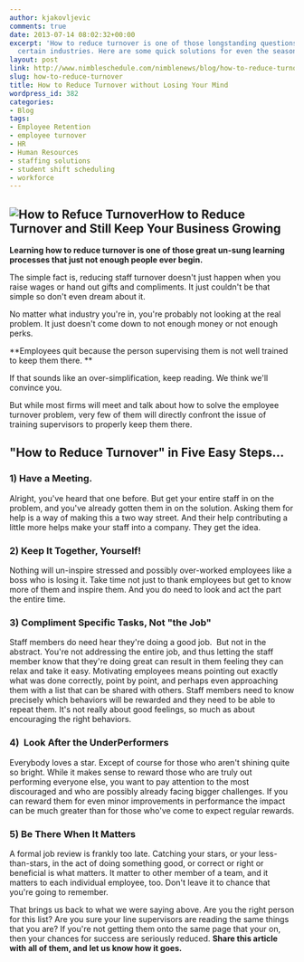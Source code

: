 ```yaml
---
author: kjakovljevic
comments: true
date: 2013-07-14 08:02:32+00:00
excerpt: 'How to reduce turnover is one of those longstanding questions that plague
  certain industries. Here are some quick solutions for even the seasoned HR pro. '
layout: post
link: http://www.nimbleschedule.com/nimblenews/blog/how-to-reduce-turnover/
slug: how-to-reduce-turnover
title: How to Reduce Turnover without Losing Your Mind
wordpress_id: 382
categories:
- Blog
tags:
- Employee Retention
- employee turnover
- HR
- Human Resources
- staffing solutions
- student shift scheduling
- workforce
---
```


## ![How to Refuce Turnover](http://www.nimbleschedule.com/wp-content/uploads/2013/07/staff-recognition.jpg)How to Reduce Turnover and Still Keep Your Business Growing


**Learning how to reduce turnover is one of those great un-sung learning processes that just not enough people ever begin.**

The simple fact is, reducing staff turnover doesn't just happen when you raise wages or hand out gifts and compliments. It just couldn't be that simple so don't even dream about it.

No matter what industry you're in, you're probably not looking at the real problem. It just doesn't come down to not enough money or not enough perks.

**Employees quit because the person supervising them is not well trained to keep them there. **

If that sounds like an over-simplification, keep reading. We think we'll convince you.

But while most firms will meet and talk about how to solve the employee turnover problem, very few of them will directly confront the issue of training supervisors to properly keep them there.


## "How to Reduce Turnover" in Five Easy Steps...





### 1) Have a Meeting.




Alright, you've heard that one before. But get your entire staff in on the problem, and you've already gotten them in on the solution. Asking them for help is a way of making this a two way street. And their help contributing a little more helps make your staff into a company. They get the idea.





### 2) Keep It Together, Yourself!




Nothing will un-inspire stressed and possibly over-worked employees like a boss who is losing it. Take time not just to thank employees but get to know more of them and inspire them. And you do need to look and act the part the entire time.





### 3) Compliment Specific Tasks, Not "the Job"




Staff members do need hear they're doing a good job.  But not in the abstract. You're not addressing the entire job, and thus letting the staff member know that they're doing great can result in them feeling they can relax and take it easy. Motivating employees means pointing out exactly what was done correctly, point by point, and perhaps even approaching them with a list that can be shared with others. Staff members need to know precisely which behaviors will be rewarded and they need to be able to repeat them. It's not really about good feelings, so much as about encouraging the right behaviors.








### 4)  Look After the UnderPerformers




Everybody loves a star. Except of course for those who aren't shining quite so bright. While it makes sense to reward those who are truly out performing everyone else, you want to pay attention to the most discouraged and who are possibly already facing bigger challenges. If you can reward them for even minor improvements in performance the impact can be much greater than for those who've come to expect regular rewards.





### 5) Be There When It Matters




A formal job review is frankly too late. Catching your stars, or your less-than-stars, in the act of doing something good, or correct or right or beneficial is what matters. It matter to other member of a team, and it matters to each individual employee, too. Don't leave it to chance that you're going to remember.


That brings us back to what we were saying above. Are you the right person for this list? Are you sure your line supervisors are reading the same things that you are? If you're not getting them onto the same page that your on, then your chances for success are seriously reduced. **Share this article with all of them, and let us know how it goes.**
